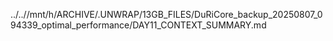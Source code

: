 ../..//mnt/h/ARCHIVE/.UNWRAP/13GB_FILES/DuRiCore_backup_20250807_094339_optimal_performance/DAY11_CONTEXT_SUMMARY.md